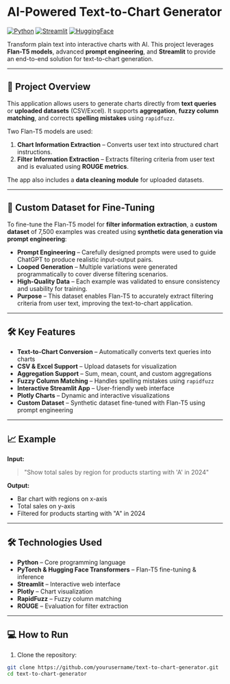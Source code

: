 # AI-Powered Text-to-Chart Generator

[![Python](https://img.shields.io/badge/Python-3.10-blue)](https://www.python.org/)
[![Streamlit](https://img.shields.io/badge/Streamlit-App-red)](https://streamlit.io/)
[![HuggingFace](https://img.shields.io/badge/HuggingFace-Flan--T5-orange)](https://huggingface.co/)

Transform plain text into interactive charts with AI. This project leverages **Flan-T5 models**, advanced **prompt engineering**, and **Streamlit** to provide an end-to-end solution for text-to-chart generation.

---

## 🚀 Project Overview

This application allows users to generate charts directly from **text queries** or **uploaded datasets** (CSV/Excel). It supports **aggregation**, **fuzzy column matching**, and corrects **spelling mistakes** using `rapidfuzz`.

Two Flan-T5 models are used:

1. **Chart Information Extraction** – Converts user text into structured chart instructions.  
2. **Filter Information Extraction** – Extracts filtering criteria from user text and is evaluated using **ROUGE metrics**.  

The app also includes a **data cleaning module** for uploaded datasets.

---

## 📂 Custom Dataset for Fine-Tuning

To fine-tune the Flan-T5 model for **filter information extraction**, a **custom dataset** of 7,500 examples was created using **synthetic data generation via prompt engineering**:

- **Prompt Engineering** – Carefully designed prompts were used to guide ChatGPT to produce realistic input-output pairs.  
- **Looped Generation** – Multiple variations were generated programmatically to cover diverse filtering scenarios.  
- **High-Quality Data** – Each example was validated to ensure consistency and usability for training.  
- **Purpose** – This dataset enables Flan-T5 to accurately extract filtering criteria from user text, improving the text-to-chart application.

---

## 🛠️ Key Features

- **Text-to-Chart Conversion** – Automatically converts text queries into charts  
- **CSV & Excel Support** – Upload datasets for visualization  
- **Aggregation Support** – Sum, mean, count, and custom aggregations  
- **Fuzzy Column Matching** – Handles spelling mistakes using `rapidfuzz`  
- **Interactive Streamlit App** – User-friendly web interface  
- **Plotly Charts** – Dynamic and interactive visualizations  
- **Custom Dataset** – Synthetic dataset fine-tuned with Flan-T5 using prompt engineering  

---

## 📈 Example

**Input:**  
> "Show total sales by region for products starting with 'A' in 2024"

**Output:**  
- Bar chart with regions on x-axis  
- Total sales on y-axis  
- Filtered for products starting with "A" in 2024  

---

## 🛠️ Technologies Used

- **Python** – Core programming language  
- **PyTorch & Hugging Face Transformers** – Flan-T5 fine-tuning & inference  
- **Streamlit** – Interactive web interface  
- **Plotly** – Chart visualization  
- **RapidFuzz** – Fuzzy column matching  
- **ROUGE** – Evaluation for filter extraction  

---

## 💻 How to Run

1. Clone the repository:

```bash
git clone https://github.com/yourusername/text-to-chart-generator.git
cd text-to-chart-generator
